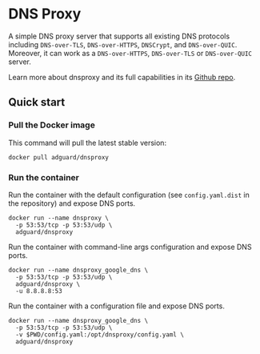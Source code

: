 # DNS Proxy

A simple DNS proxy server that supports all existing DNS protocols including
`DNS-over-TLS`, `DNS-over-HTTPS`, `DNSCrypt`, and `DNS-over-QUIC`. Moreover,
it can work as a `DNS-over-HTTPS`, `DNS-over-TLS` or `DNS-over-QUIC` server.

Learn more about dnsproxy and its full capabilities in
its [Github repo][dnsproxy].

[dnsproxy]: https://github.com/sieveLau/dnsproxy

## Quick start

### Pull the Docker image

This command will pull the latest stable version:

```shell
docker pull adguard/dnsproxy
```

### Run the container

Run the container with the default configuration (see `config.yaml.dist` in the
repository) and expose DNS ports.

```shell
docker run --name dnsproxy \
  -p 53:53/tcp -p 53:53/udp \
  adguard/dnsproxy
```

Run the container with command-line args configuration and expose DNS ports.

```shell
docker run --name dnsproxy_google_dns \
  -p 53:53/tcp -p 53:53/udp \
  adguard/dnsproxy \
  -u 8.8.8.8:53
```

Run the container with a configuration file and expose DNS ports.

```shell
docker run --name dnsproxy_google_dns \
  -p 53:53/tcp -p 53:53/udp \
  -v $PWD/config.yaml:/opt/dnsproxy/config.yaml \
  adguard/dnsproxy
```
